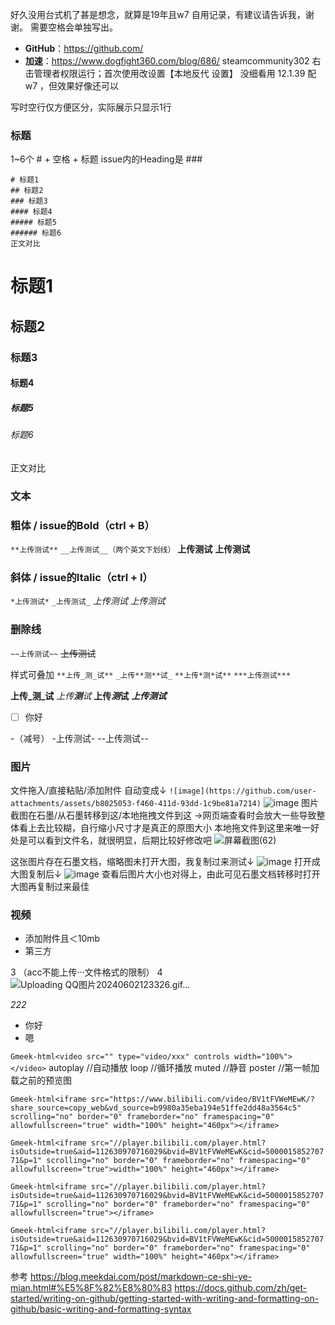 好久没用台式机了甚是想念，就算是19年且w7
自用记录，有建议请告诉我，谢谢。
需要空格会单独写出。

- **GitHub**：https://github.com/
- **加速**：https://www.dogfight360.com/blog/686/
 steamcommunity302 
右击管理者权限运行；首次使用改设置【本地反代 设置】
没细看用 12.1.39 配 w7 ，但效果好像还可以

写时空行仅方便区分，实际展示只显示1行

### 标题
1~6个 # + 空格 + 标题
issue内的Heading是 ###
```
# 标题1
## 标题2
### 标题3
#### 标题4
##### 标题5
###### 标题6
正文对比
```
# 标题1
## 标题2
### 标题3
#### 标题4
##### 标题5
###### 标题6
正文对比

### 文本

### 粗体 / issue的Bold（ctrl + B）
`**上传测试**`
`__上传测试__（两个英文下划线）`
**上传测试**
__上传测试__

### 斜体 / issue的Italic（ctrl + I）
`*上传测试*`
`_上传测试_`
*上传测试*
_上传测试_

### 删除线 
`~~上传测试~~`
~~上传测试~~

样式可叠加
`**上传_测_试**`
`_上传**测**试_`
`**上传*测*试**`
`***上传测试***`

**上传_测_试**
_上传**测**试_
**上传*测*试**
***上传测试***
- [ ] 你好

-（减号）
-上传测试-
--上传测试--


### 图片
文件拖入/直接粘贴/添加附件
自动变成↓
`![image](https://github.com/user-attachments/assets/b8025053-f460-411d-93dd-1c9be81a7214)`
![image](https://github.com/user-attachments/assets/b8025053-f460-411d-93dd-1c9be81a7214)
图片截图在石墨/从石墨转移到这/本地拖拽文件到这 →网页端查看时会放大一些导致整体看上去比较糊，自行缩小尺寸才是真正的原图大小
本地拖文件到这里来唯一好处是可以看到文件名，就很明显，后期比较好修改吧
![屏幕截图(62)](https://github.com/user-attachments/assets/729a832a-5d9a-431a-8d05-ba036f708727)

这张图片存在石墨文档，缩略图未打开大图，我复制过来测试↓
![image](https://github.com/user-attachments/assets/7e73e3ea-86b0-49df-872b-9ecf5836450b)
打开成大图复制后↓
![image](https://github.com/user-attachments/assets/0b67d47e-ec63-4e11-8a6f-84b3e986fc4b)
查看后图片大小也对得上，由此可见石墨文档转移时打开大图再复制过来最佳


### 视频

- 添加附件且＜10mb
- 第三方


3
（acc不能上传···文件格式的限制）
4
![Uploading QQ图片20240602123326.gif…]()

_222_

- 你好
- 嗯

`Gmeek-html<video src="" type="video/xxx" controls width="100%"></video>`
autoplay //自动播放
loop //循环播放
muted //静音
poster //第一帧加载之前的预览图

`Gmeek-html<iframe src="https://www.bilibili.com/video/BV1tFVWeMEwK/?share_source=copy_web&vd_source=b9980a35eba194e51ffe2dd48a3564c5" scrolling="no" border="0" frameborder="no" framespacing="0" allowfullscreen="true" width="100%" height="460px"></iframe>`

`Gmeek-html<iframe src="//player.bilibili.com/player.html?isOutside=true&aid=112630970716029&bvid=BV1tFVWeMEwK&cid=500001585270771&p=1" scrolling="no" border="0" frameborder="no" framespacing="0" allowfullscreen="true">width="100%" height="460px"></iframe>`

`Gmeek-html<iframe src="//player.bilibili.com/player.html?isOutside=true&aid=112630970716029&bvid=BV1tFVWeMEwK&cid=500001585270771&p=1" scrolling="no" border="0" frameborder="no" framespacing="0" allowfullscreen="true"></iframe>`

`Gmeek-html<iframe src="//player.bilibili.com/player.html?isOutside=true&aid=112630970716029&bvid=BV1tFVWeMEwK&cid=500001585270771&p=1" scrolling="no" border="0" frameborder="no" framespacing="0" allowfullscreen="true" width="100%" height="460px"></iframe>`

参考
https://blog.meekdai.com/post/markdown-ce-shi-ye-mian.html#%E5%8F%82%E8%80%83
https://docs.github.com/zh/get-started/writing-on-github/getting-started-with-writing-and-formatting-on-github/basic-writing-and-formatting-syntax

